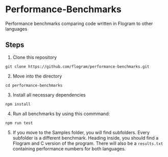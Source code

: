 # Performance-Benchmarks

Performance benchmarks comparing code written in Flogram to other languages

## Steps

1. Clone this repository

```
git clone https://github.com/flogram/performance-benchmarks.git
```

2. Move into the directory

```
cd performance-benchmarks
```

3. Install all necessary dependencies

```
npm install
```

4. Run all benchmarks by using this commmand:

```
npm run test
```

5. If you move to the Samples folder, you will find subfolders. Every subfolder is a different benchmark. Heading inside, you should find a Flogram and C version of the program. There will also be a `results.txt` containing performance numbers for both languages.
